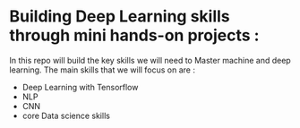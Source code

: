 Building Deep Learning skills through mini hands-on projects :
=============================================================
In this repo will build the key skills we will need to Master machine and deep learning.
The main skills that we will focus on are :

- Deep Learning with Tensorflow
- NLP
- CNN
- core Data science skills


